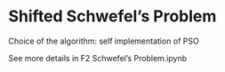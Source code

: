 # Shifted Schwefel’s Problem

Choice of the algorithm: self implementation of PSO

See more details in F2 Schwefel’s Problem.ipynb 
 
